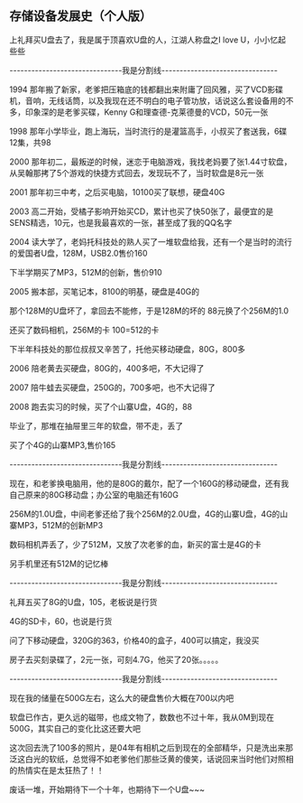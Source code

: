 ## 存储设备发展史（个人版） ##

上礼拜买U盘去了，我是属于顶喜欢U盘的人，江湖人称盘之I love U，小小忆起些些

 

-------------------------------我是分割线--------------------------------

 

1994 那年搬了新家，老爹把压箱底的钱都翻出来附庸了回风雅，买了VCD影碟机，音响，无线话筒，以及我现在还不明白的电子管功放，话说这么套设备用的不多，印象深的是老爹买碟，Kenny G和理查德-克莱德曼的VCD，50元一张

 

1998 那年小学毕业，跑上海玩，当时流行的是灌篮高手，小叔买了套送我，6碟12集，共98

 

2000 那年初二，最叛逆的时候，迷恋于电脑游戏，我找老妈要了张1.44寸软盘，从吴翰那拷了5个游戏的快捷方式回去，发现玩不了，当时软盘是8元一张

 

2001 那年初三中考，之后买电脑，10100买了联想，硬盘40G

 

2003 高二开始，受橘子影响开始买CD，累计也买了快50张了，最便宜的是SENS精选，10元，也是我最喜欢的一张，甚至成了我的QQ名字

 

2004 读大学了，老妈托科技处的熟人买了一堆软盘给我，还有一个是当时的流行的爱国者U盘，128M，USB2.0售价160

 

下半学期买了MP3，512M的创新，售价910

 

2005 搬本部，买笔记本，8100的明基，硬盘是40G的

       

那个128M的U盘坏了，拿回去不能修，于是128M的坏的 88元换了个256M的1.0

 

还买了数码相机，256M的卡 100=512的卡

 

下半年科技处的那位叔叔又辛苦了，托他买移动硬盘，80G，800多

 

2006 陪老黄去买硬盘，80G的，400多吧，不大记得了

 

2007 陪牛蛙去买硬盘，250G的，700多吧，也不大记得了

 

2008 跑去实习的时候，买了个山寨U盘，4G的，88

       

毕业了，那堆在抽屉里三年的软盘，带不走，丢了

 

买了个4G的山寨MP3,售价165

 

-------------------------------我是分割线--------------------------------

 

现在，和老爹换电脑用，他的是80G的戴尔，配了一个160G的移动硬盘，还有我自己原来的80G移动盘；办公室的电脑还有160G

 

256M的1.0U盘，中间老爹还给了我个256M的2.0U盘，4G的山寨U盘，4G的山寨MP3，512M的创新MP3

 

数码相机弄丢了，少了512M，又放了次老爹的血，新买的富士是4G的卡

 

另手机里还有512M的记忆棒

 

-------------------------------我是分割线--------------------------------

 

礼拜五买了8G的U盘，105，老板说是行货

 

4G的SD卡，60，也说是行货

 

问了下移动硬盘，320G的363，价格40的盒子，400可以搞定，我没买

 

房子去买刻录碟了，2元一张，可刻4.7G，他买了20张。。。。。

 

-------------------------------我是分割线--------------------------------

 

现在我的储量在500G左右，这么大的硬盘售价大概在700以内吧

 

软盘已作古，更久远的磁带，也成文物了，数数也不过十年，我从0M到现在500G，其实自己的变化比这还要大吧

 

这次回去洗了100多的照片，是04年有相机之后到现在的全部精华，只是洗出来那泛这白光的软纸，总觉得不如老爹他们那些泛黄的傻笑，话说回来当时他们对照相的热情实在是太狂热了！！

 

废话一堆，开始期待下一个十年，也期待下一个U盘~~~